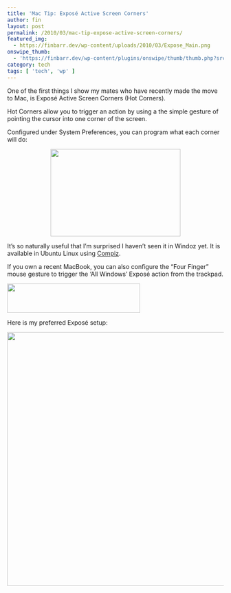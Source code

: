 ```yaml
---
title: 'Mac Tip: Exposé Active Screen Corners'
author: fin
layout: post
permalink: /2010/03/mac-tip-expose-active-screen-corners/
featured_img:
  - https://finbarr.dev/wp-content/uploads/2010/03/Expose_Main.png
onswipe_thumb:
  - 'https://finbarr.dev/wp-content/plugins/onswipe/thumb/thumb.php?src=https://finbarr.dev/wp-content/uploads/2010/03/Expose_Main.png&amp;w=600&amp;h=800&amp;zc=1&amp;q=75&amp;f=0'
category: tech
tags: [ 'tech', 'wp' ]
---
```

One of the first things I show my mates who have recently made the move to Mac, is Exposé Active Screen Corners (Hot Corners).<!--more-->

Hot Corners allow you to trigger an action by using a the simple gesture of pointing the cursor into one corner of the screen.

Configured under System Preferences, you can program what each corner will do:

<p style="text-align: center;">
  <img class="aligncenter size-full wp-image-92" title="Expose" src="https://finbarr.dev/wp-content/uploads/2010/03/Screen-shot-2010-03-21-at-17.39.21.png" alt="" width="302" height="203" />
</p>

<p style="text-align: center;">
  <p style="text-align: left;">
    It&#8217;s so naturally useful that I&#8217;m surprised I haven&#8217;t seen it in Windoz yet. It is available in Ubuntu Linux using <a title="Expose in Ubuntu" href="http://sunnybiologia.blogspot.com/2009/09/expose-in-ubuntu-910-with-compiz.html">Compiz</a>.
  </p>

  <p style="text-align: left;">
    If you own a recent MacBook, you can also configure the &#8220;Four Finger&#8221; mouse gesture to trigger the &#8216;All Windows&#8217; Exposé action from the trackpad.
  </p>

  <p style="text-align: left;">
    <a href="https://finbarr.dev/wp-content/uploads/2010/03/Screen-shot-2010-03-21-at-17.48.49.png"><img class="aligncenter size-full wp-image-96" title="Trackpad Expose" src="https://finbarr.dev/wp-content/uploads/2010/03/Screen-shot-2010-03-21-at-17.48.49.png" alt="" width="309" height="68" /></a>
  </p>

  <p style="text-align: left;">
    Here is my preferred Exposé setup:
  </p>

  <p style="text-align: center;">
    <img class="aligncenter size-full wp-image-94" title="My Expose" src="https://finbarr.dev/wp-content/uploads/2010/03/Screen-shot-2010-03-21-at-17.39.44.png" alt="" width="598" height="590" />
  </p>
